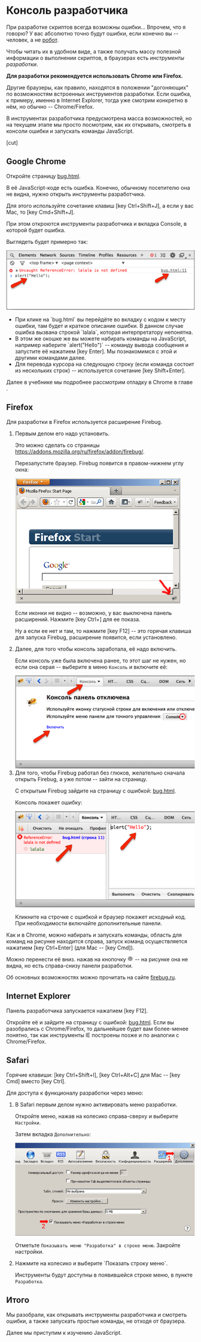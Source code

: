 # Консоль разработчика

При разработке скриптов всегда возможны ошибки... Впрочем, что я говорю? У вас абсолютно точно будут ошибки, если конечно вы -- человек, а не <a href="http://ru.wikipedia.org/wiki/%D0%91%D0%B5%D0%BD%D0%B4%D0%B5%D1%80_(%D0%A4%D1%83%D1%82%D1%83%D1%80%D0%B0%D0%BC%D0%B0)">робот</a>.

Чтобы читать их в удобном виде, а также получать массу полезной информации о выполнении скриптов, в браузерах есть *инструменты разработки*.  

**Для разработки рекомендуется использовать Chrome или Firefox.**

Другие браузеры, как правило, находятся в положении "догоняющих" по возможностям встроенных инструментов разработки. Если ошибка, к примеру, именно в Internet Explorer, тогда уже смотрим конкретно в нём, но обычно -- Chrome/Firefox.

В инструментах разработчика предусмотрена масса возможностей, но на текущем этапе мы просто посмотрим, как их открывать, смотреть в консоли ошибки и запускать команды JavaScript.

[cut]

## Google Chrome   

Откройте страницу [bug.html](bug.html). 

В её JavaScript-коде есть ошибка. Конечно, обычному посетителю она не видна, нужно открыть инструменты разработчика.

Для этого используйте сочетание клавиш [key Ctrl+Shift+J], а если у вас Mac, то [key Cmd+Shift+J].

При этом откроются инструменты разработчика и вкладка Console, в которой будет ошибка.

Выглядеть будет примерно так:

<img src="chrome.png">


<ul>
<li>При клике на `bug.html` вы перейдёте во вкладку с кодом к месту ошибки, там будет и краткое описание ошибки. 
В данном случае ошибка вызвана строкой `lalala`, которая интерпретатору непонятна. </li>
<li>В этом же окошке же вы можете набирать команды на JavaScript, например наберите `alert("Hello")` -- команду вывода сообщения и запустите её нажатием [key Enter]. Мы познакомимся с этой и другими командами далее.</li>
<li>Для перевода курсора на следующую строку (если команда состоит из нескольких строк) --  используется сочетание [key Shift+Enter].</li> 
</ul>

Далее в учебнике мы подробнее рассмотрим отладку в Chrome в главе [](/debugging-chrome).

## Firefox   

Для разработки в Firefox используется расширение Firebug. 

<ol>
<li>Первым делом его надо установить.

Это можно сделать со страницы <a href="https://addons.mozilla.org/ru/firefox/addon/firebug/">https://addons.mozilla.org/ru/firefox/addon/firebug/</a>.

Перезапустите браузер. Firebug появится в правом-нижнем углу окна:

<img src="firebug-gray.png">

Если иконки не видно -- возможно, у вас выключена панель расширений. Нажмите [key Ctrl+\] для ее показа. 

Ну а если ее нет и там, то нажмите [key F12] -- это горячая клавиша для запуска Firebug, расширение появится, если установлено.
</li>
<li>Далее, для того чтобы консоль заработала, её надо включить.

Если консоль уже была включена ранее, то этот шаг не нужен, но если она серая -- выберите в меню `Консоль` и включите её:

<img src="firefox_console_enable.png">

</li>
<li>Для того, чтобы Firebug работал без глюков, желательно сначала открыть Firebug, а уже потом -- зайти на страницу.

С открытым Firebug зайдите на страницу с ошибкой: [bug.html](/devtools/bug.html).

Консоль покажет ошибку:

<img src="firefox.png">

Кликните на строчке с ошибкой и браузер покажет исходный код. При необходимости включайте дополнительные панели.
</li>
</ol>

Как и в Chrome, можно набирать и запускать команды, область для команд на рисунке находится справа, запуск команд осуществляется нажатием [key Ctrl+Enter] (для Mac -- [key Cmd]).

Можно перенести её вниз. нажав на кнопочку <img src="firefox_console_down.png"> --  на рисунке она не видна, но есть справа-снизу панели разработки.

Об основных возможностях можно прочитать на сайте <a href="http://firebug.ru">firebug.ru</a>.

## Internet Explorer   

Панель разработчика запускается нажатием [key F12].

Откройте её и зайдите на страницу с ошибкой: [bug.html](/devtools/bug.html). Если вы разобрались с Chrome/Firefox, то дальнейшее будет вам более-менее понятно, так как инструменты IE построены позже и по аналогии с Chrome/Firefox.

## Safari   

Горячие клавиши: [key Ctrl+Shift+I], [key Ctrl+Alt+C] для Mac -- [key Cmd] вместо [key Ctrl].

Для доступа к функционалу разработки через меню:

<ol>
<li>
В Safari первым делом нужно активировать меню разработки.

Откройте меню, нажав на колесико справа-сверху и выберите `Настройки`.

Затем вкладка `Дополнительно`:

<img src="safari.png">

Отметьте `Показывать меню "Разработка" в строке меню`. Закройте настройки.
</li>
<li>Нажмите на колесико и выберите `Показать строку меню`.

Инструменты будут доступны в появившейся строке меню, в пункте `Разработка`.</li>
</ol>

## Итого

Мы разобрали, как открывать инструменты разработчика и смотреть ошибки, а также запускать простые команды, не отходя от браузера.

Далее мы приступим к изучению JavaScript.
